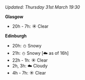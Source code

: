 *Updated: Thursday 31st March 19:30*

**Glasgow**

* 20h - 7h: :sunny: Clear

**Edinburgh**

* 20h: :snowman: Snowy
* 21h: :snowman: Snowy [:cloud: as of 16h]
* 22h - 1h: :sunny: Clear
* 2h, 3h: :cloud: Cloudy
* 4h - 7h: :sunny: Clear

